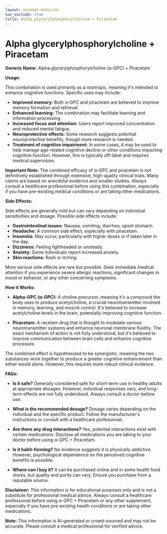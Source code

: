 ```yaml
---
layout: minimal-medicine
nav_exclude: true
title: Alpha glycerylphosphorylcholine + Piracetam
---
```


# Alpha glycerylphosphorylcholine + Piracetam

**Generic Name:** Alpha glycerylphosphorylcholine (α-GPC) + Piracetam

**Usage:**

This combination is used primarily as a nootropic, meaning it's intended to enhance cognitive functions.  Specific uses may include:

* **Improved memory:** Both α-GPC and piracetam are believed to improve memory formation and retrieval.
* **Enhanced learning:**  The combination may facilitate learning and information processing.
* **Increased focus and attention:** Users report improved concentration and reduced mental fatigue.
* **Neuroprotective effects:** Some research suggests potential neuroprotective benefits, though more research is needed.
* **Treatment of cognitive impairment:** In some cases, it may be used to help manage age-related cognitive decline or other conditions impacting cognitive function.  However, this is typically off-label and requires medical supervision.

**Important Note:**  The combined efficacy of α-GPC and piracetam is not definitively established through extensive, high-quality clinical trials.  Many claims are based on anecdotal evidence and smaller studies.  Always consult a healthcare professional before using this combination, especially if you have pre-existing medical conditions or are taking other medications.


**Side Effects:**

Side effects are generally mild but can vary depending on individual sensitivities and dosage.  Possible side effects include:

* **Gastrointestinal issues:** Nausea, vomiting, diarrhea, upset stomach.
* **Headache:** A common side effect, especially with piracetam.
* **Insomnia:**  May occur, particularly with higher doses or if taken later in the day.
* **Dizziness:**  Feeling lightheaded or unsteady.
* **Anxiety:** Some individuals report increased anxiety.
* **Skin reactions:**  Rash or itching.

More serious side effects are rare but possible.  Seek immediate medical attention if you experience severe allergic reactions, significant changes in mood or behavior, or any other concerning symptoms.


**How it Works:**

* **Alpha-GPC (α-GPC):**  A choline precursor, meaning it's a compound the body uses to produce acetylcholine, a crucial neurotransmitter involved in memory, learning, and muscle control.  It's believed to increase acetylcholine levels in the brain, potentially improving cognitive function.

* **Piracetam:** A racetam drug that is thought to modulate various neurotransmitter systems and enhance neuronal membrane fluidity.  The exact mechanism of action is not fully understood, but it's believed to improve communication between brain cells and enhance cognitive processes.

The combined effect is hypothesized to be synergistic, meaning the two substances work together to produce a greater cognitive enhancement than either would alone. However, this requires more robust clinical evidence.


**FAQs:**

* **Is it safe?**  Generally considered safe for short-term use in healthy adults at appropriate dosages.  However, individual responses vary, and long-term effects are not fully understood.  Always consult a doctor before use.

* **What is the recommended dosage?**  Dosage varies depending on the individual and the specific product.  Follow the manufacturer's instructions or consult with a healthcare professional.

* **Are there any drug interactions?**  Yes, potential interactions exist with certain medications.  Disclose all medications you are taking to your doctor before using α-GPC + Piracetam.

* **Is it habit-forming?**  No evidence suggests it is physically addictive. However, psychological dependence on the perceived cognitive benefits is possible.

* **Where can I buy it?**  It can be purchased online and in some health food stores, but quality and purity can vary.  Ensure you purchase from a reputable source.


**Disclaimer:** This information is for educational purposes only and is not a substitute for professional medical advice.  Always consult a healthcare professional before using α-GPC + Piracetam or any other supplement, especially if you have pre-existing health conditions or are taking other medications.


**Note:** This information is AI-generated or crowd-sourced and may not be accurate. Please consult a medical professional for verified advice.